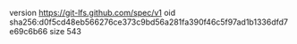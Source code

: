 version https://git-lfs.github.com/spec/v1
oid sha256:d0f5cd48eb566276ce373c9bd56a281fa390f46c5f97ad1b1336dfd7e69c6b66
size 543
